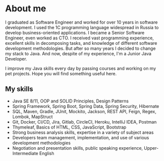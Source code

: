 # About me
I graduated as Software Engineer and worked for over 10 years in software development. I used the 1C programming language widespread in Russia to develop business-oriented applications. I became a Senior Software Engineer, even worked as CTO. I received vast programming experience, excellent skills in decomposing tasks, and knowledge of different software development methodologies. But after so many years I decided to change my stack to Java. And now, despite of my experience,  I'm a Junior Java Developer.

I improve my Java skills every day by passing courses and working on my pet projects. Hope you will find something useful here.

## My skills
- Java SE 8/11, OOP and SOLID Principles, Design Patterns
- Spring Framework, Spring Boot, Spring Data, Spring Security, Hibernate
- SQL, Maven, Gradle, JUnit, Mockito, Jackson, REST API, Feign, Regex, Lombok, MapStruct
- Git, Docker, CI/CD, Jira, Gitlab, CircleCI, Heroku, IntelliJ IDEA, Postman
- Thymeleaf, Basics of HTML, CSS, JavaScript, Bootstrap
- Strong business analysis skills, expertise in a variety of subject areas
- Developers team management, implementation, and use of various development methodologies
- Negotiation and presentation skills, public speaking experience, Upper-Intermediate English
